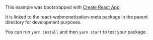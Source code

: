 This example was bootstrapped with [Create React App](https://github.com/facebook/create-react-app).

It is linked to the react-webmonetization-meta package in the parent directory for development purposes.

You can run `yarn install` and then `yarn start` to test your package.
